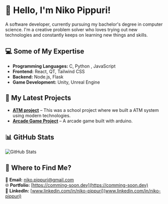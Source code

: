 # 👋 Hello, I'm Niko Pippuri!

A software developer, currently pursuing my bachelor's degree in computer science.
I'm a creative problem solver who loves trying out new technologies and constantly keeps on learning new things and skills.

## 💻 Some of My Expertise

-  **Programming Languages:** C, Python , JavaScript 
-  **Frontend:** React, QT, Tailwind CSS  
-  **Backend:** Node.js, Flask
-  **Game Development:** Unity, Unreal Engine 

## 💾 My Latest Projects

- **[ATM project](https://github.com/nikopippuri/atm-project)** – This was a school project where we built a ATM system using modern technologies.  
- **[Arcade Game Project](https://github.com/nikopippuri/arcade-game-project)** – A arcade game built with arduino.

## 📊  GitHub Stats

![GitHub Stats](https://github-readme-stats.vercel.app/api?username=nikopippuri&show_icons=true&theme=gruvbox)

## 🔎 Where to Find Me?

📧 **Email:** [niko.pippuri@gmail.com](mailto:niko.pippuri@gmail.com)  
🌐 **Portfolio:** [https://comming-soon.dev](https://comming-soon.dev)  
💬 **LinkedIn:** [www.linkedin.com/in/niko-pippuri](www.linkedin.com/in/niko-pippuri)  
 
